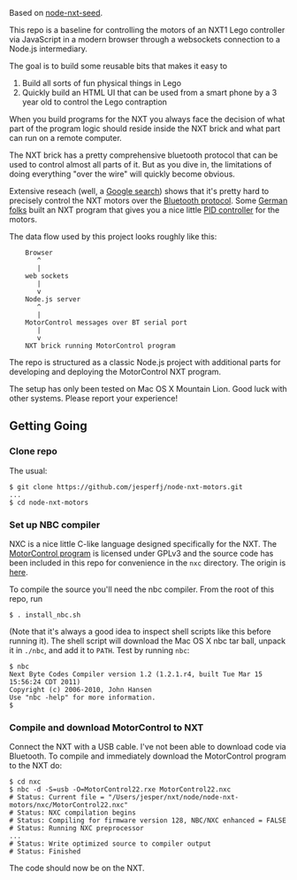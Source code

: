 Based on [node-nxt-seed](https://github.com/jesperfj/node-nxt-seed).

This repo is a baseline for controlling the motors of an NXT1 Lego controller via JavaScript in a modern browser through a websockets connection to a Node.js intermediary.

The goal is to build some reusable bits that makes it easy to

1. Build all sorts of fun physical things in Lego
2. Quickly build an HTML UI that can be used from a smart phone by a 3 year old to control the Lego contraption

When you build programs for the NXT you always face the decision of what part of the program logic should reside inside the NXT brick and what part can run on a remote computer.

The NXT brick has a pretty comprehensive bluetooth protocol that can be used to control almost all parts of it. But as you dive in, the limitations of doing everything "over the wire" will quickly become obvious.

Extensive reseach (well, a [Google search](https://www.google.com/search?q=nxt+motor+control)) shows that it's pretty hard to precisely control the NXT motors over the [Bluetooth protocol](http://mindstorms.lego.com/en-us/support/files/default.aspx). Some [German folks](http://www.mindstorms.rwth-aachen.de/trac/wiki/MotorControl) built an NXT program that gives you a nice little [PID controller](http://en.wikipedia.org/wiki/PID_controller) for the motors.

The data flow used by this project looks roughly like this:

```
    Browser
       ^
       |
    web sockets
       |
       v
    Node.js server
       ^
       |
    MotorControl messages over BT serial port
       |
       v
    NXT brick running MotorControl program
```

The repo is structured as a classic Node.js project with additional parts for developing and deploying the MotorControl NXT program.

The setup has only been tested on Mac OS X Mountain Lion. Good luck with other systems. Please report your experience!

## Getting Going


### Clone repo

The usual:

    $ git clone https://github.com/jesperfj/node-nxt-motors.git
    ...
    $ cd node-nxt-motors

### Set up NBC compiler

NXC is a nice little C-like language designed specifically for the NXT. The [MotorControl program](http://www.mindstorms.rwth-aachen.de/trac/wiki/MotorControl) is licensed under GPLv3 and the source code has been included in this repo for convenience in the `nxc` directory. The origin is [here](http://www.mindstorms.rwth-aachen.de/trac/browser/trunk/tools/MotorControl).

To compile the source you'll need the nbc compiler. From the root of this repo, run

    $ . install_nbc.sh

(Note that it's always a good idea to inspect shell scripts like this before running it). The shell script will download the Mac OS X nbc tar ball, unpack it in `./nbc`, and add it to `PATH`. Test by running `nbc`:

    $ nbc
    Next Byte Codes Compiler version 1.2 (1.2.1.r4, built Tue Mar 15 15:56:24 CDT 2011)
    Copyright (c) 2006-2010, John Hansen
    Use "nbc -help" for more information.
    $ 

### Compile and download MotorControl to NXT

Connect the NXT with a USB cable. I've not been able to download code via Bluetooth. To compile and immediately download the MotorControl program to the NXT do:

    $ cd nxc
    $ nbc -d -S=usb -O=MotorControl22.rxe MotorControl22.nxc
    # Status: Current file = "/Users/jesper/nxt/node/node-nxt-motors/nxc/MotorControl22.nxc"
    # Status: NXC compilation begins
    # Status: Compiling for firmware version 128, NBC/NXC enhanced = FALSE
    # Status: Running NXC preprocessor
    ...
    # Status: Write optimized source to compiler output
    # Status: Finished

The code should now be on the NXT.

